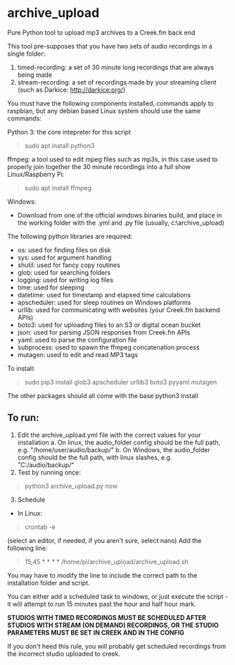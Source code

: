 # archive_upload
Pure Python tool to upload mp3 archives to a Creek.fm back end

This tool pre-supposes that you have two sets of audio recordings in a single folder:
1. timed-recording: a set of 30 minute long recordings that are always being made
2. stream-recording: a set of recordings made by your streaming client (such as Darkice: http://darkice.org/)

You must have the following components installed, commands apply to raspbian, but any debian based Linux system should use the same commands:

Python 3: the core intepreter for this script
> sudo apt install python3

ffmpeg: a tool used to edit mpeg files such as mp3s, in this case used to properly join together the 30 minute recordings into a full show
Linux/Raspberry Pi:

> sudo apt install ffmpeg

Windows:
- Download from one of the official windows binaries build, and place in the working folder with the .yml and .py file (usually, c:\archive_upload)

The following python libraries are required:
- os: used for finding files on disk
- sys: used for argument handling
- shutil: used for fancy copy routines
- glob: used for searching folders
- logging: used for writing log files
- time: used for sleeping
- datetime: used for timestamp and elapsed time calculations
- apscheduler: used for sleep routines on Windows platforms
- urllib: used for communicating with websites (your Creek.fm backend APIs)
- boto3: used for uploading files to an S3 or digital ocean bucket
- json: used for parsing JSON responses from Creek.fm APIs
- yaml: used to parse the configuration file
- subprocess: used to spawn the ffmpeg concatenation process
- mutagen: used to edit and read MP3 tags

To install:
> sudo pip3 install glob3 apscheduler urllib3 boto3 pyyaml mutagen

The other packages should all come with the base python3 install

To run: 
------
1. Edit the archive_upload.yml file with the correct values for your installation
   a. On linux, the audio_folder config should be the full path, e.g. "/home/user/audio/backup/"
   b. On Windows, the audio_folder config should be the full path, with linux slashes, e.g. "C:/audio/backup/"
2. Test by running once:

> python3 archive_upload.py now

3. Schedule
  - In Linux:
 
> crontab -e

(select an editor, if needed, if you aren't sure, select nano)
Add the following line:

> 15,45 * * * * /home/pi/archive_upload/archive_upload.sh

You may have to modify the line to include the correct path to the installation folder and script.

You can either add a scheduled task to windows, or just execute the script - it will attempt to run 15 minutes past the hour and half hour mark.

**STUDIOS WITH TIMED RECORDINGS MUST BE SCHEDULED AFTER STUDIOS WITH STREAM (ON DEMAND) RECORDINGS, OR THE STUDIO PARAMETERS MUST BE SET IN CREEK AND IN THE CONFIG**

If you don't heed this rule, you will probably get scheduled recordings from the incorrect studio uploaded to creek.

